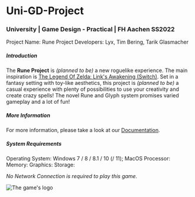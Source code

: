 # Uni-GD-Project
### University | Game Design - Practical | FH Aachen SS2022

Project Name: Rune Project
Developers: Lyx, Tim Bering, Tarik Glasmacher

##### Introduction
The **Rune Project** is *(planned to be)* a new roguelike experience.
The main inspiration is [The Legend Of Zelda: Link's Awakening (Switch)](https://www.nintendo.co.uk/Games/Nintendo-Switch-games/The-Legend-of-Zelda-Link-s-Awakening-1514327.html).
Set in a fantasy setting with toy-like aesthetics, this project is *(planned to be)* a casual experience with plenty of possibilities to use your creativity and create crazy spells!
The novel Rune and Glyph system promises varied gameplay and a lot of fun!

##### More Information
For more information, please take a look at our [Documentation](Documentation).

##### System Requirements

Operating System: Windows 7 / 8 / 8.1 / 10 (/ 11); MacOS
Processor:
Memory:
Graphics:
Storage:

*No Network Connection is required to play this game.*

![The game's logo](https://drive.google.com/uc?export=download&id=1jPRv1pH-9XJX53CambHR-xYORWEIze5Y)
